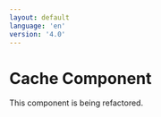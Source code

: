 ```yaml
---
layout: default
language: 'en'
version: '4.0'
---
```


# Cache Component

This component is being refactored.